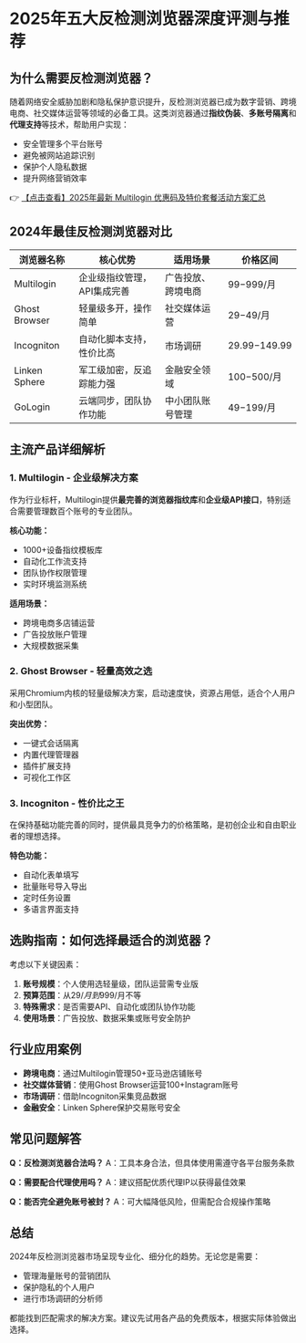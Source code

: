 # 2025年五大反检测浏览器深度评测与推荐

## 为什么需要反检测浏览器？

随着网络安全威胁加剧和隐私保护意识提升，反检测浏览器已成为数字营销、跨境电商、社交媒体运营等领域的必备工具。这类浏览器通过**指纹伪装**、**多账号隔离**和**代理支持**等技术，帮助用户实现：

- 安全管理多个平台账号
- 避免被网站追踪识别
- 保护个人隐私数据
- 提升网络营销效率

👉 [【点击查看】2025年最新 Multilogin 优惠码及特价套餐活动方案汇总](https://bit.ly/multIlogin)

## 2024年最佳反检测浏览器对比

| 浏览器名称       | 核心优势                     | 适用场景               | 价格区间       |
|------------------|------------------------------|------------------------|----------------|
| Multilogin       | 企业级指纹管理，API集成完善  | 广告投放、跨境电商     | $99-$999/月   |
| Ghost Browser    | 轻量级多开，操作简单         | 社交媒体运营           | $29-$49/月    |
| Incogniton       | 自动化脚本支持，性价比高     | 市场调研               | $29.99-$149.99|
| Linken Sphere    | 军工级加密，反追踪能力强     | 金融安全领域           | $100-$500/月  |
| GoLogin          | 云端同步，团队协作功能       | 中小团队账号管理       | $49-$199/月   |

## 主流产品详细解析

### 1. Multilogin - 企业级解决方案

作为行业标杆，Multilogin提供**最完善的浏览器指纹库**和**企业级API接口**，特别适合需要管理数百个账号的专业团队。

**核心功能：**
- 1000+设备指纹模板库
- 自动化工作流支持
- 团队协作权限管理
- 实时环境监测系统

**适用场景：**
- 跨境电商多店铺运营
- 广告投放账户管理
- 大规模数据采集

### 2. Ghost Browser - 轻量高效之选

采用Chromium内核的轻量级解决方案，启动速度快，资源占用低，适合个人用户和小型团队。

**突出优势：**
- 一键式会话隔离
- 内置代理管理器
- 插件扩展支持
- 可视化工作区

### 3. Incogniton - 性价比之王

在保持基础功能完善的同时，提供最具竞争力的价格策略，是初创企业和自由职业者的理想选择。

**特色功能：**
- 自动化表单填写
- 批量账号导入导出
- 定时任务设置
- 多语言界面支持

## 选购指南：如何选择最适合的浏览器？

考虑以下关键因素：
1. **账号规模**：个人使用选轻量级，团队运营需专业版
2. **预算范围**：从$29/月到$999/月不等
3. **特殊需求**：是否需要API、自动化或团队协作功能
4. **使用场景**：广告投放、数据采集或账号安全防护

## 行业应用案例

- **跨境电商**：通过Multilogin管理50+亚马逊店铺账号
- **社交媒体营销**：使用Ghost Browser运营100+Instagram账号
- **市场调研**：借助Incogniton采集竞品数据
- **金融安全**：Linken Sphere保护交易账号安全

## 常见问题解答

**Q：反检测浏览器合法吗？**
A：工具本身合法，但具体使用需遵守各平台服务条款

**Q：需要配合代理使用吗？**
A：建议搭配优质代理IP以获得最佳效果

**Q：能否完全避免账号被封？**
A：可大幅降低风险，但需配合合规操作策略

## 总结

2024年反检测浏览器市场呈现专业化、细分化的趋势。无论您是需要：
- 管理海量账号的营销团队
- 保护隐私的个人用户
- 进行市场调研的分析师

都能找到匹配需求的解决方案。建议先试用各产品的免费版本，根据实际体验做出选择。